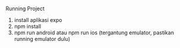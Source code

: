 Running Project

1. install aplikasi expo
2. npm install
3. npm run android atau npm run ios (tergantung emulator, pastikan running emulator dulu)
